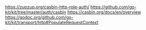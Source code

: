 https://zupzup.org/casbin-http-role-auth/
https://github.com/go-kit/kit/tree/master/auth/casbin
https://casbin.org/docs/en/overview
https://godoc.org/github.com/go-kit/kit/transport/http#PopulateRequestContext